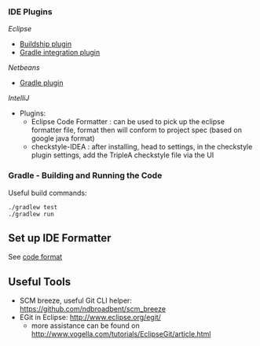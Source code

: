 
### IDE Plugins

*Eclipse*
  - [Buildship plugin](https://github.com/eclipse/buildship/blob/master/docs/user/Installation.md)
  - [Gradle integration plugin](https://marketplace.eclipse.org/content/buildship-gradle-integration)

*Netbeans*
  - [Gradle plugin](http://plugins.netbeans.org/plugin/44510/gradle-support)

*IntelliJ*
  - Plugins:
    - Eclipse Code Formatter : can be used to pick up the eclipse formatter file, format then will conform to project spec (based on google java format)
    - checkstyle-IDEA : after installing, head to settings, in the checkstyle plugin settings, add the TripleA checkstyle file via the UI


### Gradle - Building and Running the Code

Useful build commands:

```
./gradlew test
./gradlew run
```

## Set up IDE Formatter
See [code format](https://github.com/triplea-game/triplea/blob/master/docs/dev/code_format.md)


## Useful Tools

- SCM breeze, useful Git CLI helper: https://github.com/ndbroadbent/scm_breeze
- EGit in Eclipse: http://www.eclipse.org/egit/
  - more assistance can be found on http://www.vogella.com/tutorials/EclipseGit/article.html

